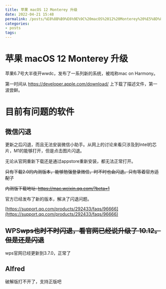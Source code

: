 ```yaml
---
title: 苹果 macOS 12 Monterey 升级
date: 2022-04-21 15:48
permalink: /posts/%E8%8B%B9%E6%9E%9C%20macOS%2012%20Monterey%20%E5%8D%87%E7%BA%A7
categories:
- posts
tags: 
---
```

# 苹果 macOS 12 Monterey 升级

苹果6.7号大半夜开wwdc，发布了一系列新的系统，被戏称mac on  Harmony。

第一时间从 https://developer.apple.com/download/ 上下载了描述文件，第一波尝鲜。

# 目前有问题的软件

## 微信闪退

更新之后闪退，而且无法安装微信小助手。从网上的讨论来看只涉及到Intel的芯片，M1的能够打开，但是点击图片闪退。

无论从官网重新下载还是通过appstore重新安装，都无法正常打开。

~~只有下载2.0的内测版本，能够勉强登录微信，时不时也会闪退。只有等着官方适配了~~

~~内测版下载地址:  https://mac.weixin.qq.com/?beta=1~~

官方已经发布了新的版本，解决了闪退问题。

[https://support.qq.com/products/292433/faqs/96666](https://support.qq.com/products/292433/faqs/96666)

## WPS~~wps也时不时闪退，看官网已经说升级了 10.12。但是还是闪退~~

wps官网已经更新到3.7.0，正常了

## Alfred

破解版打不开了，支持正版吧

